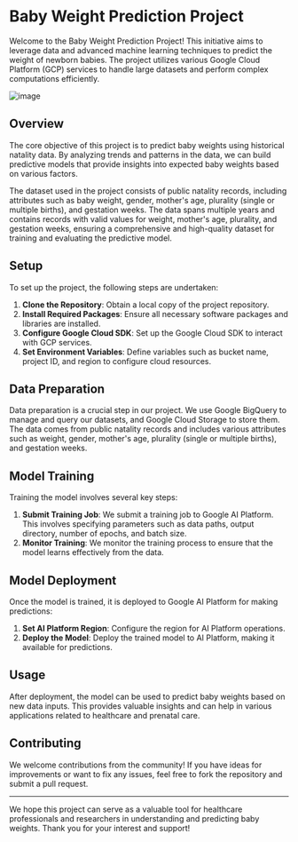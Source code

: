 # Baby Weight Prediction Project

Welcome to the Baby Weight Prediction Project! This initiative aims to leverage data and advanced machine learning techniques to predict the weight of newborn babies. The project utilizes various Google Cloud Platform (GCP) services to handle large datasets and perform complex computations efficiently.

![image](https://github.com/user-attachments/assets/07646c0b-bf4c-47fa-8b5b-4281c2c2c1d7)

## Overview

The core objective of this project is to predict baby weights using historical natality data. By analyzing trends and patterns in the data, we can build predictive models that provide insights into expected baby weights based on various factors.

The dataset used in the project consists of public natality records, including attributes such as baby weight, gender, mother's age, plurality (single or multiple births), and gestation weeks. The data spans multiple years and contains records with valid values for weight, mother's age, plurality, and gestation weeks, ensuring a comprehensive and high-quality dataset for training and evaluating the predictive model.

## Setup

To set up the project, the following steps are undertaken:
1. **Clone the Repository**: Obtain a local copy of the project repository.
2. **Install Required Packages**: Ensure all necessary software packages and libraries are installed.
3. **Configure Google Cloud SDK**: Set up the Google Cloud SDK to interact with GCP services.
4. **Set Environment Variables**: Define variables such as bucket name, project ID, and region to configure cloud resources.

## Data Preparation

Data preparation is a crucial step in our project. We use Google BigQuery to manage and query our datasets, and Google Cloud Storage to store them. The data comes from public natality records and includes various attributes such as weight, gender, mother's age, plurality (single or multiple births), and gestation weeks.

## Model Training

Training the model involves several key steps:
1. **Submit Training Job**: We submit a training job to Google AI Platform. This involves specifying parameters such as data paths, output directory, number of epochs, and batch size.
2. **Monitor Training**: We monitor the training process to ensure that the model learns effectively from the data.

## Model Deployment

Once the model is trained, it is deployed to Google AI Platform for making predictions:
1. **Set AI Platform Region**: Configure the region for AI Platform operations.
2. **Deploy the Model**: Deploy the trained model to AI Platform, making it available for predictions.

## Usage

After deployment, the model can be used to predict baby weights based on new data inputs. This provides valuable insights and can help in various applications related to healthcare and prenatal care.

## Contributing

We welcome contributions from the community! If you have ideas for improvements or want to fix any issues, feel free to fork the repository and submit a pull request.

---

We hope this project can serve as a valuable tool for healthcare professionals and researchers in understanding and predicting baby weights. Thank you for your interest and support!

